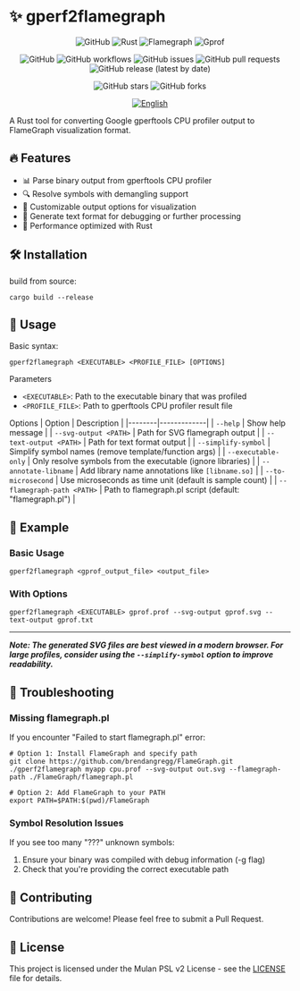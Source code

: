 # ✨ gperf2flamegraph

<div align="center">
<img alt="GitHub" src="https://img.shields.io/badge/github-%23121011.svg?style=for-the-badge&amp;logo=github&amp;logoColor=white">
<img alt="Rust" src="https://img.shields.io/badge/rust-%23000000.svg?style=for-the-badge&amp;logo=rust&amp;logoColor=white">
<img alt="Flamegraph" src="https://img.shields.io/badge/flamegraph-%23FF6F61.svg?style=for-the-badge&amp;logo=flamegraph&amp;logoColor=white">
<img alt="Gprof" src="https://img.shields.io/badge/gprof-%23FF6F61.svg?style=for-the-badge&amp;logo=gprof&amp;logoColor=white">

![GitHub](https://img.shields.io/github/license/Emin017/gperf2flamegraph)
![GitHub workflows](https://img.shields.io/github/actions/workflow/status/Emin017/gperf2flamegraph/build.yml)
![GitHub issues](https://img.shields.io/github/issues/Emin017/gperf2flamegraph)
![GitHub pull requests](https://img.shields.io/github/issues-pr/Emin017/gperf2flamegraph)
![GitHub release (latest by date)](https://img.shields.io/github/v/release/Emin017/gperf2flamegraph)

![GitHub stars](https://img.shields.io/github/stars/Emin017/gperf2flamegraph?style=social)
![GitHub forks](https://img.shields.io/github/forks/Emin017/gperf2flamegraph?style=social)

[![English](https://img.shields.io/badge/English-README-2ea44f?style=for-the-badge)](README.md)
<!-- [![中文](https://img.shields.io/badge/中文-介绍-FF6F61?style=for-the-badge)](README_CN.md) -->
</div>

A Rust tool for converting Google gperftools CPU profiler output to FlameGraph visualization format.

## 🔥 Features

* 📊 Parse binary output from gperftools CPU profiler
* 🔍 Resolve symbols with demangling support
* 🧰 Customizable output options for visualization
* 📝 Generate text format for debugging or further processing
* 🚀 Performance optimized with Rust

## 🛠️ Installation

build from source:
```shell
cargo build --release
```

## 📖 Usage
Basic syntax:
```shell
gperf2flamegraph <EXECUTABLE> <PROFILE_FILE> [OPTIONS]
```

Parameters
* `<EXECUTABLE>`: Path to the executable binary that was profiled
* `<PROFILE_FILE>`: Path to gperftools CPU profiler result file

Options
| Option | Description |
|--------|-------------|
| `--help` | Show help message |
| `--svg-output <PATH>`  | Path for SVG flamegraph output |
| `--text-output <PATH>` | Path for text format output |
| `--simplify-symbol`	 | Simplify symbol names (remove template/function args) |
| `--executable-only`	 | Only resolve symbols from the executable (ignore libraries) |
| `--annotate-libname` | Add library name annotations like `[libname.so]` |
| `--to-microsecond` | Use microseconds as time unit (default is sample count) |
| `--flamegraph-path <PATH>` | Path to flamegraph.pl script (default: "flamegraph.pl") |

## 🧪 Example

### Basic Usage
```shell
gperf2flamegraph <gprof_output_file> <output_file>
```

### With Options
```shell
gperf2flamegraph <EXECUTABLE> gprof.prof --svg-output gprof.svg --text-output gprof.txt
```

---

***Note: The generated SVG files are best viewed in a modern browser. For large profiles, consider using the `--simplify-symbol` option to improve readability.***
## 🔧 Troubleshooting
### Missing flamegraph.pl
If you encounter "Failed to start flamegraph.pl" error:
```shell
# Option 1: Install FlameGraph and specify path
git clone https://github.com/brendangregg/FlameGraph.git
./gperf2flamegraph myapp cpu.prof --svg-output out.svg --flamegraph-path ./FlameGraph/flamegraph.pl

# Option 2: Add FlameGraph to your PATH
export PATH=$PATH:$(pwd)/FlameGraph
```

### Symbol Resolution Issues

If you see too many "???" unknown symbols:

1. Ensure your binary was compiled with debug information (-g flag)
2. Check that you're providing the correct executable path

## 🤝 Contributing
Contributions are welcome! Please feel free to submit a Pull Request.

## 📄 License
This project is licensed under the Mulan PSL v2 License - see the [LICENSE](LICENSE) file for details.
